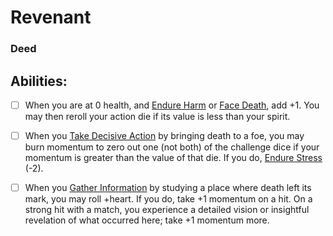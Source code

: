 # Revenant
### Deed


## Abilities:
- [ ] When you are at 0 health, and [Endure Harm](Endure_Harm.md) or [Face Death](Face_Death.md), add +1. You may then reroll your action die if its value is less than your spirit.

- [ ] When you [Take Decisive Action](Take_Decisive_Action.md) by bringing death to a foe, you may burn momentum to zero out one (not both) of the challenge dice if your momentum is greater than the value of that die. If you do, [Endure Stress](Endure_Stress.md) (-2).

- [ ] When you [Gather Information](Gather_Information.md) by studying a place where death left its mark, you may roll +heart. If you do, take +1 momentum on a hit. On a strong hit with a match, you experience a detailed vision or insightful revelation of what occurred here; take +1 momentum more.

